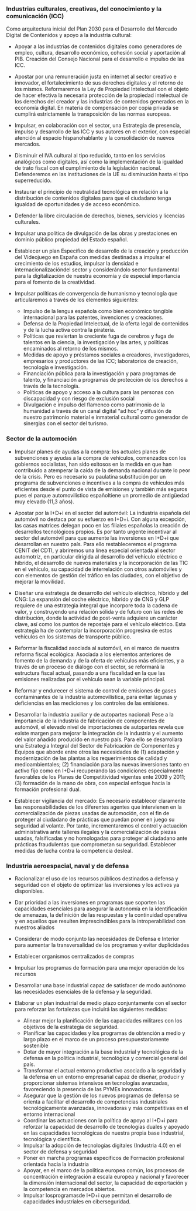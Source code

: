 ### Industrias culturales, creativas, del conocimiento y la comunicación (ICC)
Como arquitectura inicial del Plan 2030 para el Desarrollo del Mercado Digital de
Contenidos y apoyo a la industria cultural:

- Apoyar a las industrias de contenidos digitales como generadores de empleo,
cultura, desarrollo económico, cohesión social y aportación al PIB. Creación del
Consejo Nacional para el desarrollo e impulso de las ICC.

- Apostar por una remuneración justa en internet al sector creativo e innovador,
el fortalecimiento de sus derechos digitales y el retorno de los mismos.
Reformaremos la Ley de Propiedad Intelectual con el objeto de hacer efectiva
la necesaria protección de la propiedad intelectual de los derechos del creador
y las industrias de contenidos generados en la economía digital. En materia de
compensación por copia privada se cumplirá estrictamente la transposición de
las normas europeas.

- Impulsar, en colaboración con el sector, una Estrategia de presencia, impulso
y desarrollo de las ICC y sus autores en el exterior, con especial atención al
espacio hispanohablante y la consolidación de nuevos mercados.

- Disminuir el IVA cultural al tipo reducido, tanto en los servicios analógicos
como digitales, así como la implementación de la igualdad de trato fiscal con el
cumplimiento de la legislación nacional. Defenderemos en las instituciones de
la UE su disminución hasta el tipo superreducido.

- Instaurar el principio de neutralidad tecnológica en relación a la distribución de
contenidos digitales para que el ciudadano tenga igualdad de oportunidades y
de acceso económico.

- Defender la libre circulación de derechos, bienes, servicios y licencias culturales.

- Impulsar una política de divulgación de las obras y prestaciones en dominio
público propiedad del Estado español.

- Establecer un plan Específico de desarrollo de la creación y producción del
Videojuego en España con medidas destinadas a impulsar el crecimiento de los
estudios, impulsar la densidad e internacionalizacióndel sector y considerándolo
sector fundamental para la digitalización de nuestra economía y de especial
importancia para el fomento de la creatividad.

- Impulsar políticas de convergencia de humanismo y tecnología que articularemos
a través de los elementos siguientes:
  - Impulso de la lengua española como bien económico tangible internacional
para las patentes, invenciones y creaciones.
  - Defensa de la Propiedad Intelectual, de la oferta legal de contenidos y de
la lucha activa contra la piratería.
  - Políticas que reviertan la creciente fuga de cerebros y fuga de talentos en
la ciencia, la investigación y las artes, y políticas encaminados al retorno
de los mismos.
  - Medidas de apoyo y préstamos sociales a creadores, investigadores,
empresarios y productores de las ICC; laboratorios de creación, tecnología
e investigación.
  - Financiación pública para la investigación y para programas de talento,
y financiación a programas de protección de los derechos a través de la
tecnología.
  - Políticas de apoyo y acceso a la cultura para las personas con discapacidad
y con riesgo de exclusión social
  - Divulgación e impulso del flamenco como patrimonio de la humanidad
a través de un canal digital “ad hoc” y difusión de nuestro patrimonio
material e inmaterial cultural como generador de sinergias con el sector
del turismo.

### Sector de la automoción

- Impulsar planes de ayudas a la compra: los actuales planes de subvenciones
y ayudas a la compra de vehículos, comenzados con los gobiernos socialistas,
han sido exitosos en la medida en que han contribuido a atemperar la caída de
la demanda nacional durante lo peor de la crisis. Pero es necesario su paulatina
substitución por un programa de subvenciones e incentivos a la compra de
vehículos más eficientes desde el punto de vista de emisiones y también más
seguros pues el parque automovilístico españoltiene un promedio de antigüedad
muy elevado (11,3 años).

- Apostar por la I+D+i en el sector del automóvil: La industria española del
automóvil no destaca por su esfuerzo en I+D+i. Con alguna excepción, las casas
matrices delegan poco en las filiales españolas la creación de desarrollos
tecnológicos propios. Es por tanto urgente incentivar al sector del automóvil
para que aumente las inversiones en I+D+i que desarrollan en nuestro país.
Para ello restableceremos el programa CENIT del CDTI, y abriremos una línea
especial orientada al sector automotriz, en particular dirigida al desarrollo del
vehículo eléctrico e híbrido, el desarrollo de nuevos materiales y la incorporación
de las TIC en el vehículo, su capacidad de interrelación con otros automóviles y
con elementos de gestión del tráfico en las ciudades, con el objetivo de mejorar
la movilidad.

- Diseñar una estrategia de desarrollo del vehículo eléctrico, híbrido y del CNG:
La expansión del coche eléctrico, híbrido y de CNG y GLP requiere de una
estrategia integral que incorpore toda la cadena de valor, y construyendo una
relación sólida y de futuro con las redes de distribución, donde la actividad de
post-venta adquiere un carácter clave, así como los puntos de repostaje para el
vehículo eléctrico. Esta estrategia ha de contemplar la incorporación progresiva
de estos vehículos en los sistemas de transporte público.

- Reformar la fiscalidad asociada al automóvil, en el marco de nuestra reforma
fiscal ecológica: Asociada a los elementos anteriores de fomento de la demanda
y de la oferta de vehículos más eficientes, y a través de un proceso de diálogo
con el sector, se reformará la estructura fiscal actual, pasando a una fiscalidad
en la que las emisiones realizadas por el vehículo sean la variable principal.

- Reformar y endurecer el sistema de control de emisiones de gases
contaminantes de la industria automovilística, para evitar lagunas y deficiencias
en las mediciones y los controles de las emisiones.

- Desarrollar la industria auxiliar y de autopartes nacional: Pese a la importancia
de la industria de fabricación de componentes de automóvil, el elevado nivel
de importaciones de autopartes revela que existe margen para mejorar la
integración de la industria y el aumento del valor añadido producido en nuestro
país. Para ello se desarrollara una Estrategia Integral del Sector de Fabricación
de Componentes y Equipos que aborde entre otros las necesidades de (1)
adaptación y modernización de las plantas a los requerimientos de calidad y
medioambientales; (2) financiación para las nuevas inversiones tanto en activo
fijo como en I+D+i recuperando las condiciones especialmente favorables de los
Planes de Competitividad vigentes ente 2009 y 2011; (3) formación de la mano de
obra, con especial enfoque hacia la formación profesional dual.

- Establecer vigilancia del mercado: Es necesario establecer claramente
las responsabilidades de los diferentes agentes que intervienen en la
comercialización de piezas usadas de automoción, con el fin de proteger al
ciudadano de prácticas que puedan poner en juego su seguridad al volante.
 Por tanto, incrementaremos el control y actuación administrativa ante talleres
ilegales y la comercialización de piezas usadas, falsificadas y no homologadas
para proteger al ciudadano ante prácticas fraudulentas que comprometan su
seguridad. Establecer medidas de lucha contra la competencia desleal.

### Industria aeroespacial, naval y de defensa

- Racionalizar el uso de los recursos públicos destinados a defensa y seguridad
con el objeto de optimizar las inversiones y los activos ya disponibles.
- Dar prioridad a las inversiones en programas que soporten las capacidades
esenciales para asegurar la autonomía en la identificación de amenazas,
la definición de las respuestas y la continuidad operativa y en aquellos que
resulten imprescindibles para la introperabilidad con nuestros aliados
- Considerar de modo conjunto las necesidades de Defensa e Interior para
aumentar la transversalidad de los programas y evitar duplicidades
- Establecer organismos centralizados de compras
- Impulsar los programas de formación para una mejor operación de los
recursos

- Desarrollar una base industrial capaz de satisfacer de modo autónomo las
necesidades esenciales de la defensa y la seguridad.

- Elaborar un plan industrial de medio plazo conjuntamente con el sector para
reforzar las fortalezas que incluirá las siguientes medidas:
  - Alinear mejor la planificación de las capacidades militares con los objetivos
de la estrategia de seguridad.
  - Planificar las capacidades y los programas de obtención a medio y largo
plazo en el marco de un proceso presupuestariamente sostenible
  - Dotar de mayor integración a la base industrial y tecnológica de la defensa
en la política industrial, tecnológica y comercial general del país.
  - Transformar el actual entorno productivo asociado a la seguridad y
la defensa en un entorno empresarial capaz de diseñar, producir y
proporcionar sistemas intensivos en tecnologías avanzadas, favoreciendo
la presencia de las PYMEs innovadoras.
  - Asegurar que la gestión de los nuevos programas de defensa se orienta
a facilitar el desarrollo de competencias industriales tecnológicamente
avanzadas, innovadoras y más competitivas en el entorno internacional
  - Coordinar las actuaciones con la política de apoyo al I+D+i para reforzar
la capacidad de desarrollo de tecnologías duales y apoyado en las
capacidades tecnológicas de nuestra propia base industrial, tecnológica y
científica.
  - Impulsar la adopción de tecnologías digitales (Industria 4.0) en el sector
de defensa y seguridad
  - Poner en marcha programas específicos de Formación profesional
orientada hacia la industria
  - Apoyar, en el marco de la política europea común, los procesos de
concentración e integración a escala europea y nacional y favorecer
la dimensión internacional del sector, la capacidad de exportación y la
competencia en mercados abiertos.
  - Impulsar losprogramasde I+D+i que permitan el desarrollo de capacidades
industriales en ciberseguridad.

